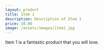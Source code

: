 ```yaml
---
layout: product
title: Item 1
description: Description of Item 1
price: 10.00
image: /assets/images/item1.jpg
---
```


Item 1 is a fantastic product that you will love.

